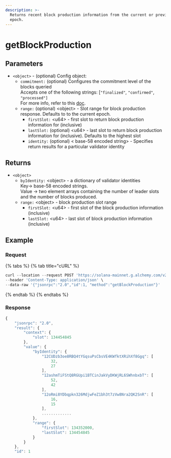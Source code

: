 ```yaml
---
description: >-
  Returns recent block production information from the current or previous
  epoch.
---
```


# getBlockProduction

## Parameters

* `<object>` - (optional) Config object:
  * `commitment:` (optional) Configures the commitment level of the blocks queried\
    Accepts one of the following strings: \[`"finalized"`, `"confirmed"`, `"processed"]` \
    For more info, refer to this [doc](https://docs.solana.com/developing/clients/jsonrpc-api#configuring-state-commitment).
  * `range:` (optional) \<object> - Slot range for block production response. Defaults to to the current epoch.
    * `firstSlot:` \<u64> - first slot to return block production information for (inclusive)
    * &#x20;`lastSlot:` (optional) \<u64> - last slot to return block production information for (inclusive). Defaults to the highest slot
    * `identity:` (optional) < base-58 encoded string> - Specifies return results for a particular validator identity

## Returns

* `<object>`
  * `byIdentity:` \<object> - a dictionary of validator identities\
    Key-> base-58 encoded strings. \
    Value -> two element arrays containing the number of leader slots and the number of blocks produced.
  * `range:` \<object> - block production slot range
    * `firstSlot:` \<u64> - first slot of the block production information (inclusive)
    * `lastSlot:` \<u64> - last slot of block production information (inclusive)

## Example&#x20;

### Request

{% tabs %}
{% tab title="cURL" %}
```python
curl --location --request POST 'https://solana-mainnet.g.alchemy.com/v2/demo' \
--header 'Content-Type: application/json' \
--data-raw '{"jsonrpc":"2.0","id":1, "method":"getBlockProduction"}'
```
{% endtab %}
{% endtabs %}

### Response

```javascript
{
    "jsonrpc": "2.0",
    "result": {
        "context": {
            "slot": 134454845
        },
        "value": {
            "byIdentity": {
                "12CUDzb3oe8RBQ4tYGqsuPsCbsVE4KWfktXRihXf8Ggq": [
                    32,
                    27
                ],
                "12ashmTiFStQ8RGUpi1BTCinJakVyDKWjRL6SWhnbxbT": [
                    52,
                    42
                ],
                "12oRmi8YDbqpkn326MdjwFeZ1bh3t7zVw8Nra2QK2SnR": [
                    16,
                    15
                ],
                .............
            },
            "range": {
                "firstSlot": 134352000,
                "lastSlot": 134454845
            }
        }
    },
    "id": 1
 
```
